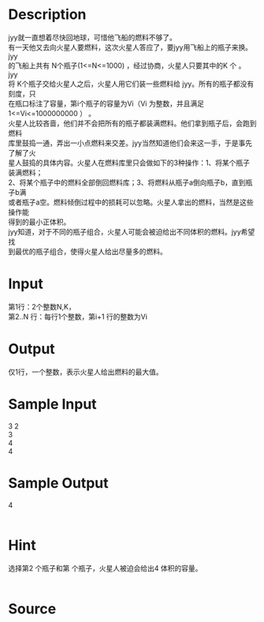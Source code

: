 
# Description

<div class="content"><p>jyy就一直想着尽快回地球，可惜他飞船的燃料不够了。 <br/>
有一天他又去向火星人要燃料，这次火星人答应了，要jyy用飞船上的瓶子来换。jyy<br/>
的飞船上共有 N个瓶子(1&lt;=N&lt;=1000) ，经过协商，火星人只要其中的K 个 。 jyy<br/>
将 K个瓶子交给火星人之后，火星人用它们装一些燃料给 jyy。所有的瓶子都没有刻度，只<br/>
在瓶口标注了容量，第i个瓶子的容量为Vi（Vi 为整数，并且满足1&lt;=Vi&lt;=1000000000 ） 。 <br/>
火星人比较吝啬，他们并不会把所有的瓶子都装满燃料。他们拿到瓶子后，会跑到燃料<br/>
库里鼓捣一通，弄出一小点燃料来交差。jyy当然知道他们会来这一手，于是事先了解了火<br/>
星人鼓捣的具体内容。火星人在燃料库里只会做如下的3种操作：1、将某个瓶子装满燃料；<br/>
2、将某个瓶子中的燃料全部倒回燃料库；3、将燃料从瓶子a倒向瓶子b，直到瓶子b满<br/>
或者瓶子a空。燃料倾倒过程中的损耗可以忽略。火星人拿出的燃料，当然是这些操作能<br/>
得到的最小正体积。 <br/>
jyy知道，对于不同的瓶子组合，火星人可能会被迫给出不同体积的燃料。jyy希望找<br/>
到最优的瓶子组合，使得火星人给出尽量多的燃料。 <br/>
</p></div>

# Input

<div class="content"><p>第1行：2个整数N,K，  <br/>
第2..N 行：每行1个整数，第i+1 行的整数为Vi  <br/>
</p></div>

# Output

<div class="content"><p>仅1行，一个整数，表示火星人给出燃料的最大值。</p>
<p></p></div>

# Sample Input

<div class="content"><span class="sampledata">3 2 <br/>
3 <br/>
4 <br/>
4</span></div>

# Sample Output

<div class="content"><span class="sampledata">4 <br/>
<br/>
</span></div>

# Hint

<div class="content"><p></p><p>选择第2 个瓶子和第 个瓶子，火星人被迫会给出4 体积的容量。 <br/><br/>
</p><p></p></div>

# Source

<div class="content"><p><a href="problemset.php?search="></a></p></div>

